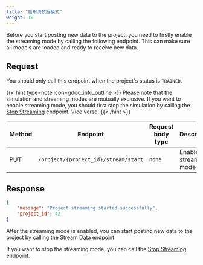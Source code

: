 ```yaml
---
title: "启用流数据模式"
weight: 10
---
```


Before you start posting new data to the project, you need to firstly enable the streaming mode by calling the following endpoint. This can make sure all models are loaded and ready to receive new data.

## Request

You should only call this endpoint when the project's status is `TRAINED`.

{{< hint type=note icon=gdoc_info_outline >}}
Please note that the simulation and streaming modes are mutually exclusive. If you want to enable streaming mode, you should first stop the simulation by calling the [Stop Streaming](/workflow/send-new-data/simulate-streaming/stop-streaming/) endpoint. Vice verse.
{{< /hint >}}

| Method | Endpoint | Request body type | Description |
| ------ | -------- | ----------------- | ----------- |
| PUT | `/project/{project_id}/stream/start` | `none` | Enable the stream mode |

## Response

```json
{
    "message": "Project streaming started successfully",
    "project_id": 42
}
```

After the streaming mode is enabled, you can start posting new data to the project by calling the [Stream Data](/advanced-usage/stream-new-events/stream-data/) endpoint.

If you want to stop the streaming mode, you can call the [Stop Streaming](/workflow/send-new-data/simulate-streaming/stop-streaming/) endpoint.
